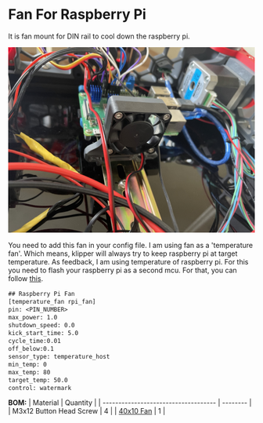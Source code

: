 # Fan For Raspberry Pi
 
It is fan mount for DIN rail to cool down the raspberry pi. 
 
![alt text](Images/rp_fan.jpg)

You need to add this fan in your config file. I am using fan as a 'temperature fan'. Which means, klipper will always try to keep raspberry pi at target temperature. As feedback, I am using temperature of raspberry pi. For this you need to flash your raspberry pi as a second mcu. For that, you can follow [this](https://www.klipper3d.org/RPi_microcontroller.html). 

```
## Raspberry Pi Fan
[temperature_fan rpi_fan]
pin: <PIN_NUMBER>
max_power: 1.0
shutdown_speed: 0.0
kick_start_time: 5.0
cycle_time:0.01
off_below:0.1
sensor_type: temperature_host
min_temp: 0
max_temp: 80
target_temp: 50.0
control: watermark
```

**BOM:**
| Material               															| Quantity |
| ------------------------------------  											| -------- |
| M3x12 Button Head Screw          												   	|        4 |
| [40x10 Fan](https://s.click.aliexpress.com/e/_A9V7Yd)             				|        1 |
